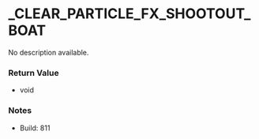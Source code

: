 # _CLEAR_PARTICLE_FX_SHOOTOUT_BOAT

No description available.

### Return Value
* void

### Notes
* Build: 811

